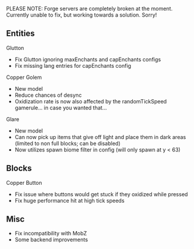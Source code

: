 PLEASE NOTE: Forge servers are completely broken at the moment. Currently unable to fix, but working towards a solution. Sorry!

Entities
---
Glutton
- Fix Glutton ignoring maxEnchants and capEnchants configs
- Fix missing lang entries for capEnchants config

Copper Golem
- New model
- Reduce chances of desync
- Oxidization rate is now also affected by the randomTickSpeed gamerule... in case you wanted that...

Glare
- New model
- Can now pick up items that give off light and place them in dark areas (limited to non full blocks; can be disabled)
- Now utilizes spawn biome filter in config (will only spawn at y < 63)

Blocks
---
Copper Button
- Fix issue where buttons would get stuck if they oxidized while pressed
- Fix huge performance hit at high tick speeds

Misc
---
- Fix incompatibility with MobZ
- Some backend improvements